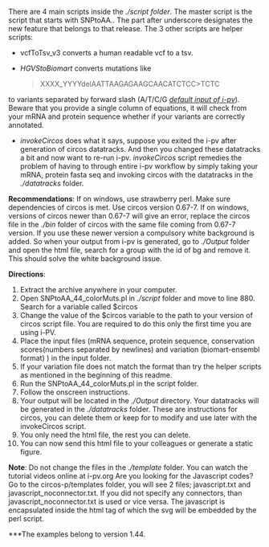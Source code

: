 There are 4 main scripts inside the *./script folder*. The master script is the script that starts with SNPtoAA.. 
The part after underscore designates the new feature that belongs to that release. 
The 3 other scripts are helper scripts:

 * vcfToTsv_v3 converts a human readable vcf to a tsv. 
 * _HGVStoBiomart_ converts mutations like 
 
    > XXXX_YYYYdelAATTAAGAGAAGCAACATCTCC>TCTC
 
to variants separated by forward slash (A/T/C/G [*default input of i-pv*](http://i-pv.org/intro_ipv_alt4.html)). 
Beware that you provide a single column of equations, it will check from your mRNA and protein sequence whether if your variants are correctly annotated. 
 * _invokeCircos_ does what it says, suppose you exited the i-pv after generation of circos datatracks. 
And then you changed these datatracks a bit and now want to re-run i-pv. 
*invokeCircos* script remedies the problem of having to through entire i-pv workflow by simply taking your mRNA, protein fasta seq and invoking circos with the datatracks in the *./datatracks* folder.

__Recommendations__: If on windows, use strawberry perl. Make sure dependencies of circos is met. Use circos version 0.67-7. 
If on windows, versions of circos newer than 0.67-7 will give an error, replace the circos file in the *./bin* folder of circos with the same file coming from 0.67-7 version. 
If you use these newer version a compulsory white background is added. So when your output from i-pv is generated, go to *./Output* folder and open the html file, search for a group with the id of bg and remove it. 
This should solve the white background issue.

__Directions__:

 1. Extract the archive anywhere in your computer.
 2. Open SNPtoAA_44_colorMuts.pl in *./script* folder and move to line 880. Search for a variable called $circos
 3. Change the value of the $circos variable to the path to your version of circos script file. You are required to do this only the first time you are using i-PV.
 4. Place the input files (mRNA sequence, protein sequence, conservation scores(numbers separated by newlines) and variation (biomart-ensembl format) ) in the input folder.
 5. If your variation file does not match the format than try the helper scripts as mentioned in the beginning of this readme.
 6. Run the SNPtoAA_44_colorMuts.pl in the script folder.
 7. Follow the onscreen instructions.
 8. Your output will be located in the *./Output* directory. Your datatracks will be generated in the *./datatracks* folder. These are instructions for circos, you can delete them or keep for to modify and use later with the invokeCircos script.
 9. You only need the html file, the rest you can delete.
 10. You can now send this html file to your colleagues or generate a static figure.

__Note__: Do not change the files in the *./template* folder.
You can watch the tutorial videos online at i-pv.org
Are you looking for the Javascript codes? Go to the circos-p/templates folder, you will see 2 files; javascript.txt and javascript_noconnector.txt.
If you did not specify any connectors, than javascript_noconnector.txt is used or vice versa. The javascript is encapsulated inside the html tag of which the svg will be embedded by the perl script.

***The examples belong to version 1.44.